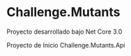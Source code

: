 # Challenge.Mutants
 
 Proyecto desarrollado bajo Net Core 3.0
 
 Proyecto de Inicio Challenge.Mutants.Api
